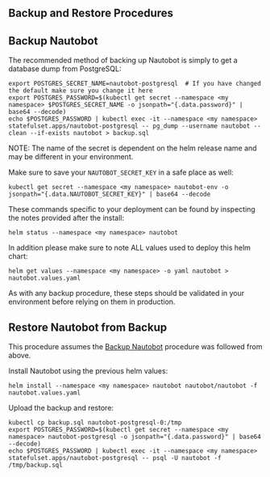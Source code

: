 ## Backup and Restore Procedures

## Backup Nautobot

The recommended method of backing up Nautobot is simply to get a database dump from PostgreSQL:

```no-highlight
export POSTGRES_SECRET_NAME=nautobot-postgresql  # If you have changed the default make sure you change it here
export POSTGRES_PASSWORD=$(kubectl get secret --namespace <my namespace> $POSTGRES_SECRET_NAME -o jsonpath="{.data.password}" | base64 --decode)
echo $POSTGRES_PASSWORD | kubectl exec -it --namespace <my namespace> statefulset.apps/nautobot-postgresql -- pg_dump --username nautobot --clean --if-exists nautobot > backup.sql
```

NOTE: The name of the secret is dependent on the helm release name and may be different in your environment.

Make sure to save your `NAUTOBOT_SECRET_KEY` in a safe place as well:

```no-highlight
kubectl get secret --namespace <my namespace> nautobot-env -o jsonpath="{.data.NAUTOBOT_SECRET_KEY}" | base64 --decode
```

These commands specific to your deployment can be found by inspecting the notes provided after the install:

```no-highlight
helm status --namespace <my namespace> nautobot
```

In addition please make sure to note ALL values used to deploy this helm chart:

```no-highlight
helm get values --namespace <my namespace> -o yaml nautobot > nautobot.values.yaml
```

As with any backup procedure, these steps should be validated in your environment before relying on them in production.

## Restore Nautobot from Backup

This procedure assumes the [Backup Nautobot](#backup-nautobot) procedure was followed from above.

Install Nautobot using the previous helm values:

```no-highlight
helm install --namespace <my namespace> nautobot nautobot/nautobot -f nautobot.values.yaml
```

Upload the backup and restore:

```no-highlight
kubectl cp backup.sql nautobot-postgresql-0:/tmp
export POSTGRES_PASSWORD=$(kubectl get secret --namespace <my namespace> nautobot-postgresql -o jsonpath="{.data.password}" | base64 --decode)
echo $POSTGRES_PASSWORD | kubectl exec -it --namespace <my namespace> statefulset.apps/nautobot-postgresql -- psql -U nautobot -f /tmp/backup.sql
```
